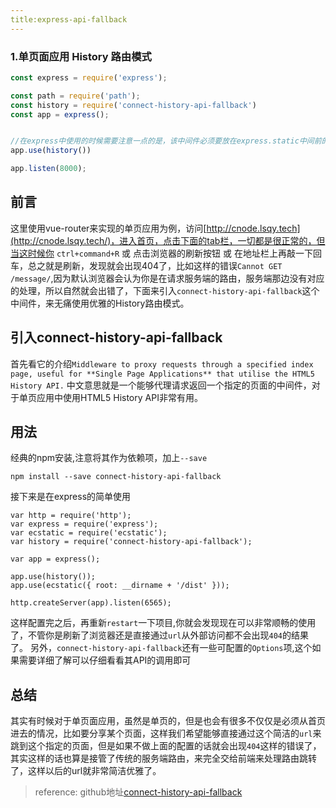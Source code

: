 ```yaml
---
title:express-api-fallback
---
```


### 1.单页面应用 History 路由模式

```javascript
const express = require('express');

const path = require('path');
const history = require('connect-history-api-fallback')
const app = express();


//在express中使用的时候需要注意一点的是，该中间件必须要放在express.static中间前的前面引入，否则会出现问题。
app.use(history())

app.listen(8000);
```

## 前言

这里使用vue-router来实现的单页应用为例，访问[http://cnode.lsqy.tech](http://cnode.lsqy.tech/)，进入首页，点击下面的tab栏，一切都是很正常的，但当这时候你 `ctrl+command+R` 或 点击浏览器的刷新按钮 或 在地址栏上再敲一下回车，总之就是刷新，发现就会出现404了，比如这样的错误`Cannot GET /message/`,因为默认浏览器会认为你是在请求服务端的路由，服务端那边没有对应的处理，所以自然就会出错了，下面来引入`connect-history-api-fallback`这个中间件，来无痛使用优雅的History路由模式。

## 引入connect-history-api-fallback

首先看它的介绍`Middleware to proxy requests through a specified index page, useful for **Single Page Applications** that utilise the HTML5 History API.`
中文意思就是一个能够代理请求返回一个指定的页面的中间件，对于单页应用中使用HTML5 History API非常有用。

## 用法

经典的npm安装,注意将其作为依赖项，加上`--save`

```
npm install --save connect-history-api-fallback
```

接下来是在express的简单使用

```
var http = require('http');
var express = require('express');
var ecstatic = require('ecstatic');
var history = require('connect-history-api-fallback');

var app = express();

app.use(history());
app.use(ecstatic({ root: __dirname + '/dist' }));

http.createServer(app).listen(6565);
```

这样配置完之后，再重新`restart`一下项目,你就会发现现在可以非常顺畅的使用了，不管你是刷新了浏览器还是直接通过`url`从外部访问都不会出现`404`的结果了。
另外，`connect-history-api-fallback`还有一些可配置的`Options`项,这个如果需要详细了解可以仔细看看其API的调用即可

## 总结

其实有时候对于单页面应用，虽然是单页的，但是也会有很多不仅仅是必须从首页进去的情况，比如要分享某个页面，这样我们希望能够直接通过这个简洁的`url`来跳到这个指定的页面，但是如果不做上面的配置的话就会出现`404`这样的错误了，其实这样的话也算是接管了传统的服务端路由，来完全交给前端来处理路由跳转了，这样以后的url就非常简洁优雅了。

> reference: github地址[connect-history-api-fallback](https://github.com/bripkens/connect-history-api-fallback)
